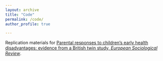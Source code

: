 ```yaml
---
layout: archive
title: "Code"
permalink: /code/
author_profile: true

---
```


Replication materials for [Parental responses to children’s early health disadvantages: evidence from a British twin study, _European Sociological Review_](https://github.com/aliciagarciasierra/PARENTAL_RESPONSES_ESR).